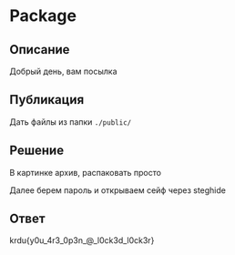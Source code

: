 # Package

## Описание

Добрый день, вам посылка

## Публикация

Дать файлы из папки `./public/`

## Решение

В картинке архив, распаковать просто

Далее берем пароль и открываем сейф через steghide

## Ответ

krdu{y0u_4r3_0p3n_@_l0ck3d_l0ck3r}